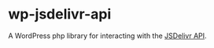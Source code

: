 # wp-jsdelivr-api
A WordPress php library for interacting with the [JSDelivr API](https://github.com/jsdelivr/api).
